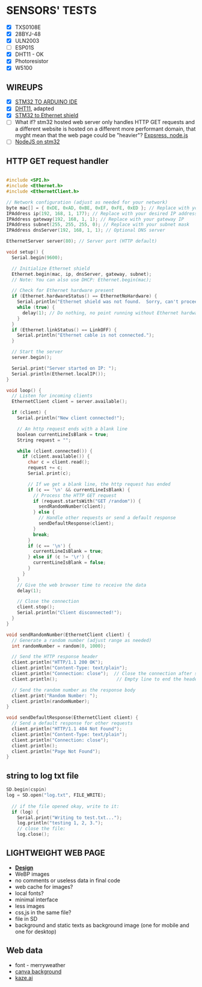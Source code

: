 # SENSORS' TESTS

- [X] TXS0108E
- [x] 28BYJ-48
- [x] ULN2003
- [ ] ESP01S
- [X] DHT11 - OK
- [X] Photoresistor
- [X] W5100 

## WIREUPS

- [X] [STM32 TO ARDUINO IDE](https://www.youtube.com/watch?v=yssEiMLGH90)
- [X] [DHT11](https://randomnerdtutorials.com/esp32-dht11-dht22-temperature-humidity-sensor-arduino-ide/), adapted
- [X] [STM32 to Ethernet shield](https://balau82.wordpress.com/2015/08/02/arduino-ethernet-shield-on-stm32-nucleo/)
- [ ] What if? stm32 hosted web server only handles HTTP GET requests and a different website is hosted on a different more performant domain, that myght mean that the web page could be "heavier"? [Expsress, node.js](https://expressjs.com/)
- [ ] [NodeJS on  stm32](https://www.instructables.com/NodeJs-and-Arduino/)

## HTTP GET request handler
``` cpp

#include <SPI.h>
#include <Ethernet.h>
#include <EthernetClient.h>

// Network configuration (adjust as needed for your network)
byte mac[] = { 0xDE, 0xAD, 0xBE, 0xEF, 0xFE, 0xED }; // Replace with your MAC address
IPAddress ip(192, 168, 1, 177); // Replace with your desired IP address
IPAddress gateway(192, 168, 1, 1); // Replace with your gateway IP
IPAddress subnet(255, 255, 255, 0); // Replace with your subnet mask
IPAddress dnsServer(192, 168, 1, 1); // Optional DNS server

EthernetServer server(80); // Server port (HTTP default)

void setup() {
  Serial.begin(9600);

  // Initialize Ethernet shield
  Ethernet.begin(mac, ip, dnsServer, gateway, subnet);
  // Note: You can also use DHCP: Ethernet.begin(mac);

  // Check for Ethernet hardware present
  if (Ethernet.hardwareStatus() == EthernetNoHardware) {
    Serial.println("Ethernet shield was not found.  Sorry, can't proceed without hardware.");
    while (true) {
      delay(1); // Do nothing, no point running without Ethernet hardware
    }
  }
  if (Ethernet.linkStatus() == LinkOFF) {
    Serial.println("Ethernet cable is not connected.");
  }

  // Start the server
  server.begin();

  Serial.print("Server started on IP: ");
  Serial.println(Ethernet.localIP());
}

void loop() {
  // Listen for incoming clients
  EthernetClient client = server.available();

  if (client) {
    Serial.println("New client connected!");

    // An http request ends with a blank line
    boolean currentLineIsBlank = true;
    String request = "";

    while (client.connected()) {
      if (client.available()) {
        char c = client.read();
        request += c;
        Serial.print(c);

        // If we get a blank line, the http request has ended
        if (c == '\n' && currentLineIsBlank) {
          // Process the HTTP GET request
          if (request.startsWith("GET /random")) {
            sendRandomNumber(client);
          } else {
            // Handle other requests or send a default response
            sendDefaultResponse(client);
          }
          break;
        }
        if (c == '\n') {
          currentLineIsBlank = true;
        } else if (c != '\r') {
          currentLineIsBlank = false;
        }
      }
    }
    // Give the web browser time to receive the data
    delay(1);

    // Close the connection
    client.stop();
    Serial.println("Client disconnected!");
  }
}

void sendRandomNumber(EthernetClient client) {
  // Generate a random number (adjust range as needed)
  int randomNumber = random(0, 1000);

  // Send the HTTP response header
  client.println("HTTP/1.1 200 OK");
  client.println("Content-Type: text/plain");
  client.println("Connection: close");  // Close the connection after sending the response
  client.println();                      // Empty line to end the header

  // Send the random number as the response body
  client.print("Random Number: ");
  client.println(randomNumber);
}

void sendDefaultResponse(EthernetClient client) {
  // Send a default response for other requests
  client.println("HTTP/1.1 404 Not Found");
  client.println("Content-Type: text/plain");
  client.println("Connection: close");
  client.println();
  client.println("Page Not Found");
}

```
## string to log txt file
``` cpp
SD.begin(cspin)
log = SD.open("log.txt", FILE_WRITE);
  
  // if the file opened okay, write to it:
  if (log) {
    Serial.print("Writing to test.txt...");
    log.println("testing 1, 2, 3.");
	// close the file:
    log.close();
```

## LIGHTWEIGHT WEB PAGE
- **[Design](https://dribbble.com/shots/20288381-Weather-Forecasting-Web-App-UI)**
- WeBP images
- no comments or useless data in final code
- web cache for images?
- local fonts?
- minimal interface
- less images
- css,js in the same file?
- file in SD
- background and static texts as background image (one for mobile and one for desktop)
## Web data
- font - merryweather
- [canva background](https://www.canva.com/design/DAGjF7-2_sY/XArurzRtQZ8dEjKSA_NvSw/edit)
- [kaze.ai](https://kaze.ai/watermark-removal/processing?fromPage=watermark-removal)

